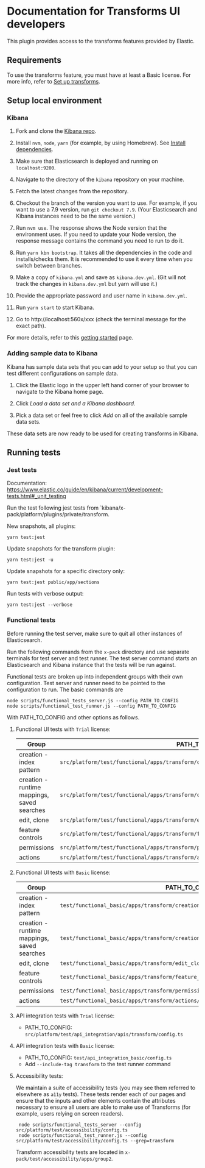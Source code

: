 # Documentation for Transforms UI developers

This plugin provides access to the transforms features provided by Elastic.

## Requirements

To use the transforms feature, you must have at least a Basic license. For more
info, refer to
[Set up transforms](https://www.elastic.co/guide/en/elasticsearch/reference/current/transform-setup.html).


## Setup local environment

### Kibana

1. Fork and clone the [Kibana repo](https://github.com/elastic/kibana).

1. Install `nvm`, `node`, `yarn` (for example, by using Homebrew). See
   [Install dependencies](https://www.elastic.co/guide/en/kibana/master/development-getting-started.html#_install_dependencies).

1. Make sure that Elasticsearch is deployed and running on `localhost:9200`.

1. Navigate to the directory of the `kibana` repository on your machine.

1. Fetch the latest changes from the repository.

1. Checkout the branch of the version you want to use. For example, if you want
   to use a 7.9 version, run `git checkout 7.9`. (Your Elasticsearch and Kibana
   instances need to be the same version.)

1. Run `nvm use`. The response shows the Node version that the environment uses.
   If you need to update your Node version, the response message contains the
   command you need to run to do it.

1. Run `yarn kbn bootstrap`. It takes all the dependencies in the code and
   installs/checks them. It is recommended to use it every time when you switch
   between branches.

1. Make a copy of `kibana.yml` and save as `kibana.dev.yml`. (Git will not track
   the changes in `kibana.dev.yml` but yarn will use it.)

1. Provide the appropriate password and user name in `kibana.dev.yml`.

1. Run `yarn start` to start Kibana.

1. Go to http://localhost:560x/xxx (check the terminal message for the exact
   path).

For more details, refer to this [getting started](https://www.elastic.co/guide/en/kibana/master/development-getting-started.html) page.

### Adding sample data to Kibana

Kibana has sample data sets that you can add to your setup so that you can test
different configurations on sample data.

1. Click the Elastic logo in the upper left hand corner of your browser to
   navigate to the Kibana home page.

1. Click *Load a data set and a Kibana dashboard*.

1. Pick a data set or feel free to click *Add* on all of the available sample
   data sets.

These data sets are now ready to be used for creating transforms in Kibana.

## Running tests

### Jest tests

Documentation: https://www.elastic.co/guide/en/kibana/current/development-tests.html#_unit_testing

Run the test following jest tests from `kibana/x-pack/platform/plugins/private/transform.

New snapshots, all plugins:

```
yarn test:jest
```

Update snapshots for the transform plugin:

```
yarn test:jest -u
```

Update snapshots for a specific directory only:

```
yarn test:jest public/app/sections
```

Run tests with verbose output:

```
yarn test:jest --verbose
```

### Functional tests

Before running the test server, make sure to quit all other instances of
Elasticsearch.

Run the following commands from the `x-pack` directory and use separate terminals
for test server and test runner. The test server command starts an Elasticsearch
and Kibana instance that the tests will be run against.

Functional tests are broken up into independent groups with their own configuration.
Test server and runner need to be pointed to the configuration to run. The basic
commands are

    node scripts/functional_tests_server.js --config PATH_TO_CONFIG
    node scripts/functional_test_runner.js --config PATH_TO_CONFIG

With PATH_TO_CONFIG and other options as follows.

1. Functional UI tests with `Trial` license:

    Group | PATH_TO_CONFIG
    ----- | --------------
    creation - index pattern | `src/platform/test/functional/apps/transform/creation/index_pattern/config.ts`
    creation - runtime mappings, saved searches | `src/platform/test/functional/apps/transform/creation/runtime_mappings_saved_search/config.ts`
    edit, clone | `src/platform/test/functional/apps/transform/edit_clone/config.ts`
    feature controls | `src/platform/test/functional/apps/transform/feature_controls/config.ts`
    permissions | `src/platform/test/functional/apps/transform/permissions/config.ts`
    actions | `src/platform/test/functional/apps/transform/actions/config.ts`

1.  Functional UI tests with `Basic` license:

    Group | PATH_TO_CONFIG
    ----- | --------------
    creation - index pattern | `test/functional_basic/apps/transform/creation/index_pattern/config.ts`
    creation - runtime mappings, saved searches | `test/functional_basic/apps/transform/creation/runtime_mappings_saved_search/config.ts`
    edit, clone | `test/functional_basic/apps/transform/edit_clone/config.ts`
    feature controls | `test/functional_basic/apps/transform/feature_controls/config.ts`
    permissions | `test/functional_basic/apps/transform/permissions/config.ts`
    actions | `test/functional_basic/apps/transform/actions/config.ts`

1. API integration tests with `Trial` license:

    - PATH_TO_CONFIG: `src/platform/test/api_integration/apis/transform/config.ts`

1. API integration tests with `Basic` license:

    - PATH_TO_CONFIG: `test/api_integration_basic/config.ts`
    - Add `--include-tag transform` to the test runner command

1.  Accessibility tests:

    We maintain a suite of accessibility tests (you may see them referred to elsewhere as `a11y` tests). These tests render each of our pages and ensure that the inputs and other elements contain the attributes necessary to ensure all users are able to make use of Transforms (for example, users relying on screen readers).

         node scripts/functional_tests_server --config src/platform/test/accessibility/config.ts
         node scripts/functional_test_runner.js --config src/platform/test/accessibility/config.ts --grep=transform

    Transform accessibility tests are located in `x-pack/test/accessibility/apps/group2`.
